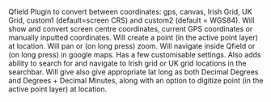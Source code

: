 Qfield Plugin to convert between coordinates: gps, canvas, Irish Grid, UK Grid, custom1 (default=screen CRS) and custom2 (default = WGS84). 
Will show and convert screen centre coordinates, current GPS coordinates or manually inputted coordinates. 
Will create a point (in the active point layer) at location. 
Will pan or (on long press) zoom. 
Will navigate inside Qfield or (on long press) in google maps. 
Has a few customisable settings.
Also adds ability to search for and navigate to Irish grid or UK grid locations in the searchbar. Will give also give appropriate lat long as both Decimal Degrees and Degrees + Decimal Minutes, along with an option to digitize point (in the active point layer) at location.
